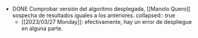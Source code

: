 - DONE Comprobar versión del algoritmo desplegada, [[Manolo Quero]] sospecha de resultados iguales a los anteriores.
  collapsed:: true
  - [[2023/03/27 Monday]]: efectivamente, hay un error de despliegue en alguna parte.
